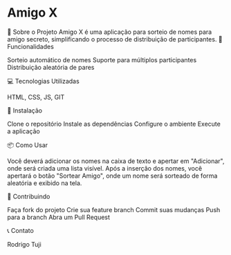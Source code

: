 # Amigo X
📌 Sobre o Projeto
Amigo X é uma aplicação para sorteio de nomes para amigo secreto, simplificando o processo de distribuição de participantes.
🚀 Funcionalidades

Sorteio automático de nomes
Suporte para múltiplos participantes
Distribuição aleatória de pares

💻 Tecnologias Utilizadas

HTML, CSS, JS, GIT

🔧 Instalação

Clone o repositório
Instale as dependências
Configure o ambiente
Execute a aplicação

📦 Como Usar

Você deverá adicionar os nomes na caixa de texto e apertar em "Adicionar", onde será criada uma lista visível. Após a inserção dos nomes, você apertará o botão "Sortear Amigo", onde um nome será sorteado de forma aleatória e exibido na tela.

🤝 Contribuindo

Faça fork do projeto
Crie sua feature branch
Commit suas mudanças
Push para a branch
Abra um Pull Request

📞 Contato

Rodrigo Tuji
